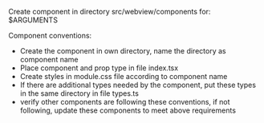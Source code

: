 Create component in directory src/webview/components for: $ARGUMENTS

Component conventions:

- Create the component in own directory, name the directory as component name
- Place component and prop type in file index.tsx
- Create styles in module.css file according to component name
- If there are additional types needed by the component, put these types in the same directory in file types.ts
- verify other components are following these conventions, if not following, update these components to meet above requirements
